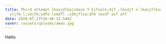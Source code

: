 ```yaml
---
title: Third attempt lkasjdlkajsdasn f kjfsalk;djf ;lksdjf n lkasjflksad;jf ;lms
  sljfm l;sdjfm;sdfm lsmdfl ;sdkjflsa;dfm lmsdf asf aff
date: 2020-07-23T16:48:12.548Z
cover: /assets/uploads/aman.jpg
---
```

Hello